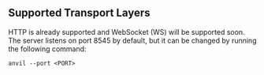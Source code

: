 ## Supported Transport Layers
HTTP is already supported and WebSocket (WS) will be supported soon. The server listens on port 8545 by default, but it can be changed by running the following command:

```
anvil --port <PORT>
```  
